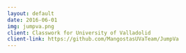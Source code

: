 ```yaml
---
layout: default
date: 2016-06-01
img: jumpva.png
client: Classwork for University of Valladolid
client-link: https://github.com/MangostasUVaTeam/JumpVa
---
```

